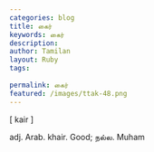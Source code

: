 ```yaml
---
categories: blog
title: கைர்
keywords: கைர்
description: 
author: Tamilan
layout: Ruby
tags: 
 
permalink: கைர்
featured: /images/ttak-48.png
---
```

  
[ kair ]  
  
adj. Arab. khair. Good; நல்ல. Muham